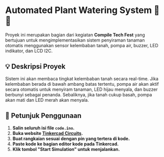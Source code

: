# Automated Plant Watering System 🌱💧

Proyek ini merupakan bagian dari kegiatan **Compile Tech Fest** yang bertujuan untuk mengimplementasikan sistem penyiraman tanaman otomatis menggunakan sensor kelembaban tanah, pompa air, buzzer, LED indikator, dan LCD I2C.

## 💡 Deskripsi Proyek
Sistem ini akan membaca tingkat kelembaban tanah secara real-time. Jika kelembaban berada di bawah ambang batas tertentu, pompa air akan aktif secara otomatis untuk menyiram tanaman, LED hijau menyala, dan buzzer berbunyi sebagai penanda. Sebaliknya, jika tanah cukup basah, pompa akan mati dan LED merah akan menyala.

## 📎 Petunjuk Penggunaan

1. **Salin seluruh isi file `code.ino`.**
2. **Buka website [Tinkercad Circuits](https://www.tinkercad.com/).**
3. **Buat rangkaian sesuai dengan pin yang tertera di kode.**
4. **Paste kode ke bagian editor kode pada Tinkercad.**
5. **Klik tombol "Start Simulation" untuk menjalankan.**
